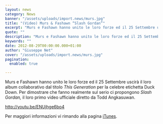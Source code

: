 ```yaml
---
layout: news
category: News
banner: "/assets/uploads/import.news/murs.jpg"
title: "(Video) Murs & Fashawn “Slash Gordan”"
excerpt: "Murs e Fashawn hanno unito le loro forze ed il 25 Settembre uscirà il loro album collaborativo dal titolo This Generation per la celebre etichetta Duck Down. Per dimostrare che fanno realmente sul serio ci propongono Slash Gordan, il loro primo video ufficiale diretto da Todd Angkasuwan. http://youtu.be/ENUjhge6bo4 Per maggiori informazioni vi rimando alla pagina iTunes"
quote: ""
description: "Murs e Fashawn hanno unito le loro forze ed il 25 Settembre uscirà il loro album collaborativo dal titolo This Generation per la celebre etichetta Duck Down. Per dimostrare che fanno realmente sul serio ci propongono Slash Gordan, il loro primo video ufficiale diretto da Todd Angkasuwan. http://youtu.be/ENUjhge6bo4 Per maggiori informazioni vi rimando alla pagina iTunes"
keywords: ""
date: 2012-08-29T00:00:00.000+01:00
author: "Giuseppe Net"
cover: "/assets/uploads/import.news/murs.jpg"
pagination:
  enabled: true

---
```


Murs e Fashawn hanno unito le loro forze ed il 25 Settembre uscirà il loro album collaborativo dal titolo _This Generation_ per la celebre etichetta Duck Down. Per dimostrare che fanno realmente sul serio ci propongono _Slash Gordan,_ il loro primo video ufficiale diretto da Todd Angkasuwan.

http://youtu.be/ENUjhge6bo4

Per maggiori informazioni vi rimando alla pagina [iTunes](https://itunes.apple.com/us/preorder/this-generation/id552424173).